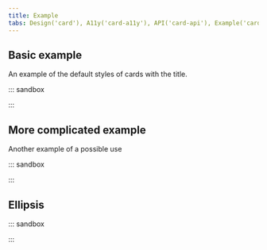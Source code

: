 ```yaml
---
title: Example
tabs: Design('card'), A11y('card-a11y'), API('card-api'), Example('card-code'), Changelog('card-changelog')
---
```

## Basic example

An example of the default styles of cards with the title.

::: sandbox

<script lang="tsx">
import React from 'react';
import Card from '@semcore/ui/card';
import { Text } from '@semcore/ui/typography';
import SettingsM from '@semcore/ui/icon/Settings/m';

const tooltipContent = `Hey! Don't forget to place some useful info here`;

const Demo = () => (
  <Card>
    <Card.Header>
      <Card.Title hint={tooltipContent} tag='h4' inline my={0}>
        Card heading
      </Card.Title>
      <SettingsM
        style={{ float: 'right' }}
        mt={1}
        color='stone'
        interactive
        aria-label='Open settings'
      />
      <Card.Description>This is card additional information or insights.</Card.Description>
    </Card.Header>
    <Card.Body>
      <Text size={100}>Your awesome card content</Text>
    </Card.Body>
  </Card>
);
</script>

:::

## More complicated example

Another example of a possible use

::: sandbox

<script lang="tsx">
import React from 'react';
import Card from '@semcore/ui/card';
import { Text } from '@semcore/ui/typography';
import { Flex } from '@semcore/ui/flex-box';
import Close from '@semcore/ui/icon/Close/m';
import Select from '@semcore/ui/select';
import { LinkTrigger } from '@semcore/ui/base-trigger';

const tooltipContent = `Hey! Don't forget to place some useful info here`;
const options = Array(6)
  .fill('')
  .map((_, index) => ({
    value: index,
    label: `Label ${index}`,
    children: `Option ${index}`,
  }));

const Demo = () => (
  <Card>
    <Card.Header>
      <Flex alignItems='center' justifyContent='space-between'>
        <Flex alignItems='center' tag='h4'>
          <Card.Title hint={tooltipContent}>Market Traffic vs Selected Domains Trends</Card.Title>
        </Flex>
        <Flex alignItems='center'>
          <Text size={200} color='#6C6E79' mr={2}>
            Info about data (optiona)
          </Text>
          <Close color='stone' ml='auto' interactive aria-label='Close card' />
        </Flex>
      </Flex>
      <Card.Description tag='div'>
        <Select tag={LinkTrigger} options={options} placeholder='Select' mr={4} />
        This is card additional information or insights.
      </Card.Description>
    </Card.Header>
    <Card.Body>
      <Text size={200}>Your awesome card content</Text>
    </Card.Body>
  </Card>
);
</script>

:::

## Ellipsis

::: sandbox

<script lang="tsx">
import React from 'react';
import Card from '@semcore/ui/card';
import { Text } from '@semcore/ui/typography';
import Ellipsis from '@semcore/ui/ellipsis';
import { Flex } from '@semcore/ui/flex-box';

const tooltipContent = `Hey! Don't forget to place some useful info here`;

const Demo = () => (
  <Card w={'50%'}>
    <Card.Header>
      <Flex alignItems='center' tag='h4'>
        <Card.Title tag={Ellipsis} hint={tooltipContent}>
          Very long card title which should show ellipsis when there isn't enough space
        </Card.Title>
      </Flex>
      <Card.Description tag={Ellipsis}>
        Very long description title which should show ellipsis when there isn't enough space
      </Card.Description>
    </Card.Header>
    <Card.Body tag={Ellipsis}>
      <Text size={100}>
        Very long card body which should show ellipsis when there isn't enough space
      </Text>
    </Card.Body>
  </Card>
);
</script>

:::
